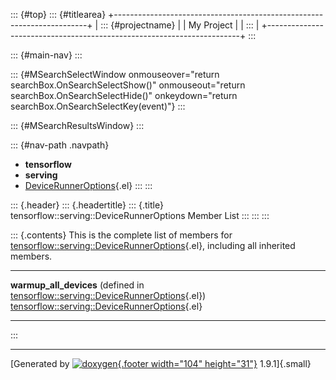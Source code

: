 ::: {#top}
::: {#titlearea}
+-----------------------------------------------------------------------+
| ::: {#projectname}                                                    |
| My Project                                                            |
| :::                                                                   |
+-----------------------------------------------------------------------+
:::

::: {#main-nav}
:::

::: {#MSearchSelectWindow onmouseover="return searchBox.OnSearchSelectShow()" onmouseout="return searchBox.OnSearchSelectHide()" onkeydown="return searchBox.OnSearchSelectKey(event)"}
:::

::: {#MSearchResultsWindow}
:::

::: {#nav-path .navpath}
-   **tensorflow**
-   **serving**
-   [DeviceRunnerOptions](structtensorflow_1_1serving_1_1DeviceRunnerOptions.html){.el}
:::
:::

::: {.header}
::: {.headertitle}
::: {.title}
tensorflow::serving::DeviceRunnerOptions Member List
:::
:::
:::

::: {.contents}
This is the complete list of members for
[tensorflow::serving::DeviceRunnerOptions](structtensorflow_1_1serving_1_1DeviceRunnerOptions.html){.el},
including all inherited members.

  ------------------------------------------------------------------------------------------------------------------------------------------------ ---------------------------------------------------------------------------------------------------------- --
  **warmup\_all\_devices** (defined in [tensorflow::serving::DeviceRunnerOptions](structtensorflow_1_1serving_1_1DeviceRunnerOptions.html){.el})   [tensorflow::serving::DeviceRunnerOptions](structtensorflow_1_1serving_1_1DeviceRunnerOptions.html){.el}   
  ------------------------------------------------------------------------------------------------------------------------------------------------ ---------------------------------------------------------------------------------------------------------- --
:::

------------------------------------------------------------------------

[Generated by [![doxygen](doxygen.svg){.footer width="104"
height="31"}](https://www.doxygen.org/index.html) 1.9.1]{.small}
